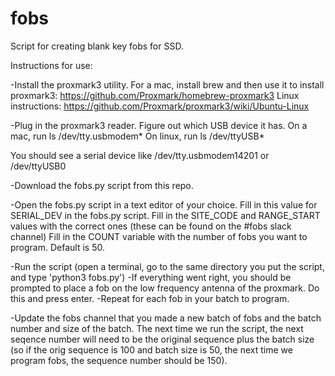 # fobs
Script for creating blank key fobs for SSD.

Instructions for use:

-Install the proxmark3 utility. For a mac, install brew and then use it to install proxmark3: 
https://github.com/Proxmark/homebrew-proxmark3
Linux instructions: https://github.com/Proxmark/proxmark3/wiki/Ubuntu-Linux

-Plug in the proxmark3 reader. Figure out which USB device it has.
On a mac, run ls /dev/tty.usbmodem*
On linux, run ls /dev/ttyUSB*

You should see a serial device like /dev/tty.usbmodem14201 or /dev/ttyUSB0

-Download the fobs.py script from this repo.

-Open the fobs.py script in a text editor of your choice. 
   Fill in this value for SERIAL_DEV in the fobs.py script.
   Fill in the SITE_CODE and RANGE_START values with the correct ones (these can be found on the #fobs slack channel)
   Fill in the COUNT variable with the number of fobs you want to program. Default is 50.
   
-Run the script (open a terminal, go to the same directory you put the script, and type 'python3 fobs.py')
-If everything went right, you should be prompted to place a fob on the low frequency antenna of the proxmark. Do this and press enter.
-Repeat for each fob in your batch to program.

-Update the fobs channel that you made a new batch of fobs and the batch number and size of the batch. The next time we run the script, the next seqence number will need to be the original sequence plus the batch size (so if the orig sequence is 100 and batch size is 50, the next time we program fobs, the sequence number should be 150).

